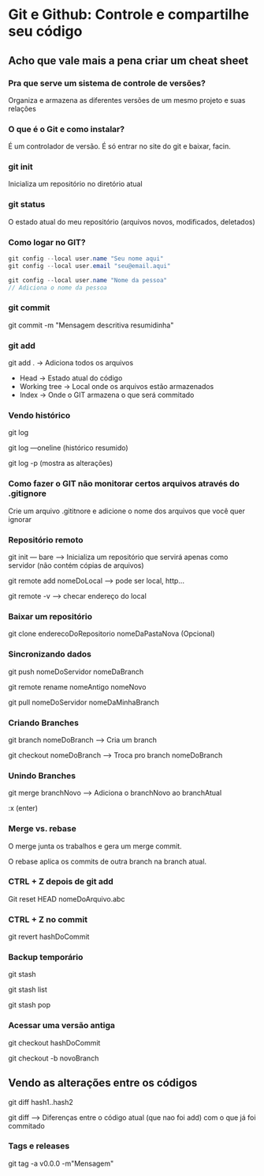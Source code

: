 # Git e Github: Controle e compartilhe seu código

## Acho que vale mais a pena criar um cheat sheet

### Pra que serve um sistema de controle de versões?

Organiza e armazena as diferentes versões de um mesmo projeto e suas relações

### O que é o Git e como instalar?

É um controlador de versão. É só entrar no site do git e baixar, facin.

### git init

Inicializa um repositório no diretório atual

### git status

O estado atual do meu repositório (arquivos novos, modificados, deletados)

### Como logar no GIT?

```csharp
git config --local user.name "Seu nome aqui"
git config --local user.email "seu@email.aqui"

git config --local user.name "Nome da pessoa"
// Adiciona o nome da pessoa
```

### git commit

git commit -m "Mensagem descritiva resumidinha"

### git add

git add . → Adiciona todos os arquivos

- Head → Estado atual do código
- Working tree → Local onde os arquivos estão armazenados
- Index → Onde o GIT armazena o que será commitado

### Vendo histórico

git log

git log —oneline  (histórico resumido)

git log -p (mostra as alterações)

### Como fazer o GIT não monitorar certos arquivos através do .gitignore

Crie um arquivo .gititnore e adicione o nome dos arquivos que você quer ignorar

### Repositório remoto

git init — bare —> Inicializa um repositório que servirá apenas como servidor (não contém cópias de arquivos)

git remote add nomeDoLocal —> pode ser local, http...

git remote  -v —> checar endereço do local

### Baixar um repositório

git clone enderecoDoRepositorio nomeDaPastaNova (Opcional) 

### Sincronizando dados

git push nomeDoServidor nomeDaBranch

git remote rename nomeAntigo nomeNovo

git pull nomeDoServidor nomeDaMinhaBranch

### Criando Branches

git branch nomeDoBranch —> Cria um branch

git checkout nomeDoBranch —> Troca pro branch nomeDoBranch

### Unindo Branches

git merge branchNovo  —> Adiciona o branchNovo ao branchAtual

:x (enter)

### Merge vs. rebase

O merge junta os trabalhos e gera um merge commit. 

O rebase aplica os commits de outra branch na branch atual.

### CTRL + Z depois de git add

Git reset HEAD nomeDoArquivo.abc

### CTRL + Z no commit

git revert hashDoCommit

### Backup temporário

git stash

git stash list

git stash pop

### Acessar uma versão antiga

git checkout hashDoCommit

git checkout -b novoBranch

## Vendo as alterações entre os códigos

git diff hash1..hash2

git diff —> Diferenças entre o código atual (que nao foi add) com o que já foi commitado

### Tags e releases

git tag -a v0.0.0  -m"Mensagem"